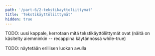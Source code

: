 ```yaml
---
path: '/part-6/2-tekstikayttoliittymat'
title: 'Tekstikäyttöliittymät'
hidden: true
---
```



TODO: uusi kappale, kerrotaan mitä tekstikäyttöliittymät ovat (näitä on käsitelty aiemminkin -- recappina käytännössä while-true)

TODO: näytetään erillisen luokan avulla

